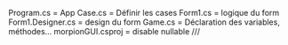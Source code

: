 Program.cs = App
Case.cs = Définir les cases
Form1.cs = logique du form
Form1.Designer.cs = design du form
Game.cs = Déclaration des variables, méthodes...
morpionGUI.csproj = disable nullable
///